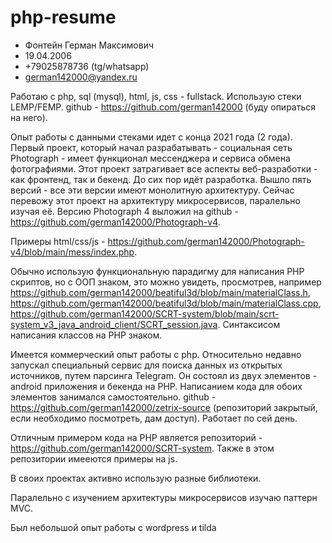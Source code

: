 # php-resume

- Фонтейн Герман Максимович
- 19.04.2006
- +79025878736 (tg/whatsapp)
- german142000@yandex.ru

Работаю с php, sql (mysql), html, js, css - fullstack. Использую стеки LEMP/FEMP.
github - https://github.com/german142000 (буду опираться на него).

Опыт работы с данными стеками идет с конца 2021 года (2 года). 
Первый проект, который начал разрабатывать - социальная сеть Photograph - имеет функционал 
мессенджера и сервиса обмена фотографиями. Этот проект затрагивает все аспекты веб-разработки - как фронтенд, так и бекенд.
До сих пор идёт разработка. Вышло пять версий - все эти версии имеют монолитную архитектуру. Сейчас перевожу этот проект на архитектуру микросервисов,
паралельно изучая её. Версию Photograph 4 выложил на github - https://github.com/german142000/Photograph-v4.

Примеры html/css/js - https://github.com/german142000/Photograph-v4/blob/main/mess/index.php.

Обычно использую функциональную парадигму для написания PHP скриптов, но с ООП знаком, это можно увидеть, просмотрев, например
https://github.com/german142000/beatiful3d/blob/main/materialClass.h, https://github.com/german142000/beatiful3d/blob/main/materialClass.cpp, 
https://github.com/german142000/SCRT-system/blob/main/scrt-system_v3_java_android_client/SCRT_session.java. Синтаксисом написания классов на PHP знаком.

Имеется коммерческий опыт работы с php. Относительно недавно запускал специальный сервис для поиска данных из открытых источников,
путем парсинга Telegram. Он состоял из двух элементов - android приложения и бекенда на PHP. Написанием кода для обоих элементов занимался самостоятельно.
github - https://github.com/german142000/zetrix-source (репозиторий закрытый, если необходимо посмотреть, дам доступ). Работает по сей день.

Отличным примером кода на PHP является репозиторий - https://github.com/german142000/SCRT-system. Также в этом репозитории имееются примеры на js.

В своих проектах активно использую разные библиотеки.

Паралельно с изучением архитектуры микросервисов изучаю паттерн MVC.

Был небольшой опыт работы с wordpress и tilda

